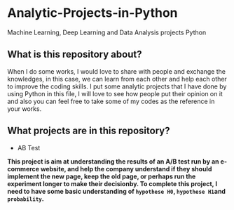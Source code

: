 # Analytic-Projects-in-Python
Machine Learning, Deep Learning and Data Analysis projects Python 


## What is this repository about?

When I do some works, I would love to share with people and exchange the knowledges, in this case, we can learn from each other
and help each other to improve the coding skills. I put some analytic projects that I have done by using Python in this file, I will love
to see how people put their opinion on it and also you can feel free to take some of my codes as the reference in your works.

## What projects are in this repository?
- AB Test


**This project is aim at understanding the results of an A/B test run by an e-commerce website, and help the company understand if 
they should implement the new page, keep the old page, or perhaps run the experiment longer to make their decisionby.
To complete this project, I need to have some basic understanding of `hypothese H0`, `hypothese H1`and `probability`.**


